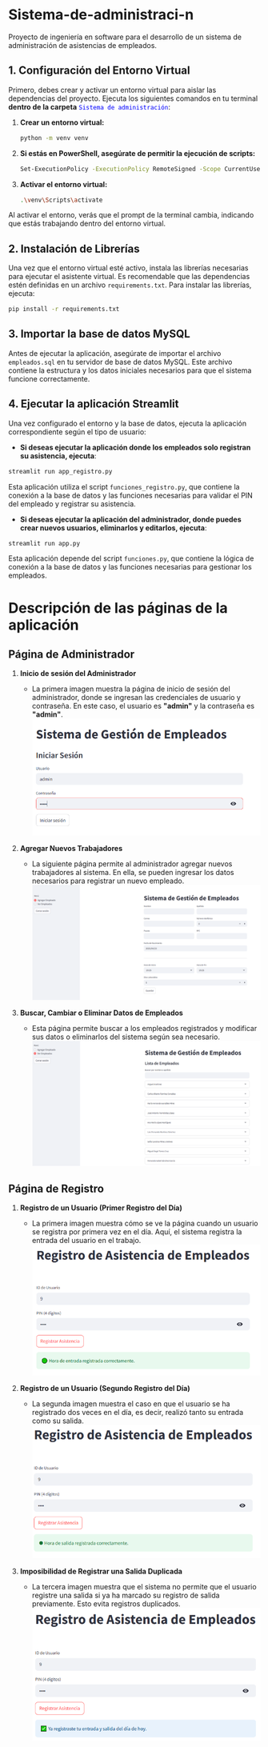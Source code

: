 # Sistema-de-administraci-n
Proyecto de ingeniería en software para el desarrollo de un sistema de administración de asistencias de empleados.
## 1. Configuración del Entorno Virtual
Primero, debes crear y activar un entorno virtual para aislar las dependencias del proyecto. 
Ejecuta los siguientes comandos en tu terminal **dentro de la carpeta** <span style="color:blue">`Sistema de administración`</span>:



1. **Crear un entorno virtual:**
    ```bash
    python -m venv venv
    ```

2. **Si estás en PowerShell, asegúrate de permitir la ejecución de scripts:**
    ```bash
    Set-ExecutionPolicy -ExecutionPolicy RemoteSigned -Scope CurrentUser
    ```

3. **Activar el entorno virtual:**
    ```bash
    .\venv\Scripts\activate
    ```


Al activar el entorno, verás que el prompt de la terminal cambia, indicando que estás trabajando dentro del entorno virtual.

## 2. Instalación de Librerías
Una vez que el entorno virtual esté activo, instala las librerías necesarias para ejecutar el asistente virtual. Es recomendable que las dependencias estén definidas en un archivo `requirements.txt`. Para instalar las librerías, ejecuta:

```bash
pip install -r requirements.txt
```
## 3. Importar la base de datos MySQL

Antes de ejecutar la aplicación, asegúrate de importar el archivo `empleados.sql` en tu servidor de base de datos MySQL. Este archivo contiene la estructura y los datos iniciales necesarios para que el sistema funcione correctamente.

## 4. Ejecutar la aplicación Streamlit

Una vez configurado el entorno y la base de datos, ejecuta la aplicación correspondiente según el tipo de usuario:

- **Si deseas ejecutar la aplicación donde los empleados solo registran su asistencia, ejecuta**:

```bash
streamlit run app_registro.py
```
Esta aplicación utiliza el script `funciones_registro.py`, que contiene la conexión a la base de datos y las funciones necesarias para validar el PIN del empleado y registrar su asistencia.

- **Si deseas ejecutar la aplicación del administrador, donde puedes crear nuevos usuarios, eliminarlos y editarlos, ejecuta**:

```bash
streamlit run app.py
```
Esta aplicación depende del script `funciones.py`, que contiene la lógica de conexión a la base de datos y las funciones necesarias para gestionar los empleados.


# Descripción de las páginas de la aplicación

## Página de Administrador

1. **Inicio de sesión del Administrador**
   - La primera imagen muestra la página de inicio de sesión del administrador, donde se ingresan las credenciales de usuario y contraseña. En este caso, el usuario es **"admin"** y la contraseña es **"admin"**.
   ![Imagen admin1](images/admin1.PNG)

2. **Agregar Nuevos Trabajadores**
   - La siguiente página permite al administrador agregar nuevos trabajadores al sistema. En ella, se pueden ingresar los datos necesarios para registrar un nuevo empleado.
   ![Imagen admin2](images/admin2.PNG)

3. **Buscar, Cambiar o Eliminar Datos de Empleados**
   - Esta página permite buscar a los empleados registrados y modificar sus datos o eliminarlos del sistema según sea necesario.
   ![Imagen admin3](images/admin3.PNG)

## Página de Registro

1. **Registro de un Usuario (Primer Registro del Día)**
   - La primera imagen muestra cómo se ve la página cuando un usuario se registra por primera vez en el día. Aquí, el sistema registra la entrada del usuario en el trabajo.
   ![Imagen registro1](images/registro1.PNG)

2. **Registro de un Usuario (Segundo Registro del Día)**
   - La segunda imagen muestra el caso en que el usuario se ha registrado dos veces en el día, es decir, realizó tanto su entrada como su salida.
   ![Imagen registro2](images/registro2.PNG)

3. **Imposibilidad de Registrar una Salida Duplicada**
   - La tercera imagen muestra que el sistema no permite que el usuario registre una salida si ya ha marcado su registro de salida previamente. Esto evita registros duplicados.
   ![Imagen registro3](images/registro3.PNG)

